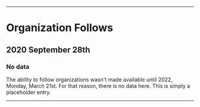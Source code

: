 
***

# Organization Follows

## 2020 September 28th

### No data

The ability to follow organizations wasn't made available until 2022, Monday, March 21st. For that reason, there is no data here. This is simply a placeholder entry.

***
